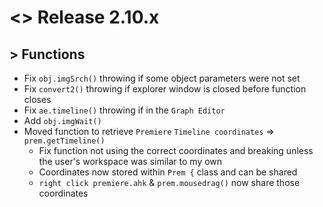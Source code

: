 # <> Release 2.10.x

## > Functions
- Fix `obj.imgSrch()` throwing if some object parameters were not set
- Fix `convert2()` throwing if explorer window is closed before function closes
- Fix `ae.timeline()` throwing if in the `Graph Editor`
- Add `obj.imgWait()`
- Moved function to retrieve `Premiere` `Timeline coordinates` => `prem.getTimeline()`
    - Fix function not using the correct coordinates and breaking unless the user's workspace was similar to my own
    - Coordinates now stored within `Prem {` class and can be shared
    - `right click premiere.ahk` & `prem.mousedrag()` now share those coordinates